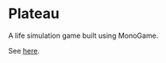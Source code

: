 # Plateau

A life simulation game built using MonoGame. 

See [here](https://bdunko.github.io/plateau.html).
